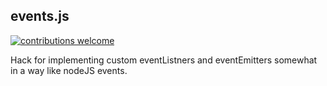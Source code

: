 ## events.js
 [![contributions welcome](https://img.shields.io/badge/contributions-welcome-brightgreen.svg?style=flat)](https://github.com/dwyl/esta/issues)



Hack for implementing custom eventListners and eventEmitters somewhat in a way like nodeJS events. 
